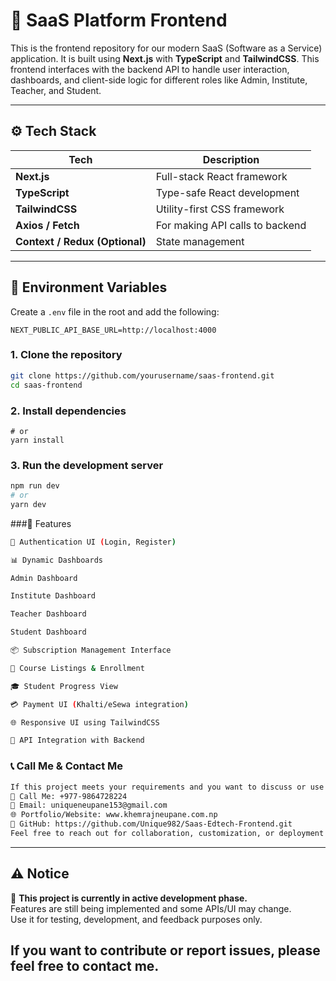 # 🚀 SaaS Platform Frontend

This is the frontend repository for our modern SaaS (Software as a Service) application. It is built using **Next.js** with **TypeScript** and **TailwindCSS**. This frontend interfaces with the backend API to handle user interaction, dashboards, and client-side logic for different roles like Admin, Institute, Teacher, and Student.

---

## ⚙️ Tech Stack

| Tech        | Description                                  |
|-------------|----------------------------------------------|
| **Next.js** | Full-stack React framework                   |
| **TypeScript** | Type-safe React development              |
| **TailwindCSS** | Utility-first CSS framework             |
| **Axios / Fetch** | For making API calls to backend       |
| **Context / Redux (Optional)** | State management         |

---

## 🔑 Environment Variables

Create a `.env` file in the root and add the following:

```env
NEXT_PUBLIC_API_BASE_URL=http://localhost:4000
```
### 1. Clone the repository
```bash
git clone https://github.com/yourusername/saas-frontend.git
cd saas-frontend
```
### 2. Install dependencies
```bashnpm install
# or
yarn install
```
### 3. Run the development server
```bash
npm run dev
# or
yarn dev
```
###🔮 Features
```bash
🔐 Authentication UI (Login, Register)

📊 Dynamic Dashboards

Admin Dashboard

Institute Dashboard

Teacher Dashboard

Student Dashboard

📦 Subscription Management Interface

🧾 Course Listings & Enrollment

🎓 Student Progress View

💳 Payment UI (Khalti/eSewa integration)

🌐 Responsive UI using TailwindCSS

🧩 API Integration with Backend
```
### 📞 Call Me & Contact Me
```bash
If this project meets your requirements and you want to discuss or use it:
📱 Call Me: +977-9864728224
📧 Email: uniqueneupane153@gmail.com
🌐 Portfolio/Website: www.khemrajneupane.com.np
🔗 GitHub: https://github.com/Unique982/Saas-Edtech-Frontend.git
Feel free to reach out for collaboration, customization, or deployment support.
```
---

## ⚠️ Notice

🚧 **This project is currently in active development phase.**  
Features are still being implemented and some APIs/UI may change.  
Use it for testing, development, and feedback purposes only.

If you want to contribute or report issues, please feel free to contact me.
---

